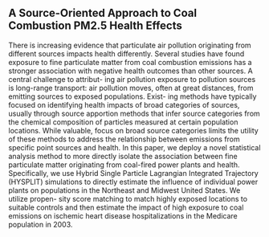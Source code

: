 ## A Source-Oriented Approach to Coal Combustion PM2.5 Health Effects

There is increasing evidence that particulate air pollution originating from different sources impacts health differently. Several studies have found exposure to fine particulate matter from coal combustion emissions has a stronger association with negative health outcomes than other sources. A central challenge to attribut- ing air pollution exposure to pollution sources is long-range transport: air pollution moves, often at great distances, from emitting sources to exposed populations. Exist- ing methods have typically focused on identifying health impacts of broad categories of sources, usually through source apportion methods that infer source categories from the chemical composition of particles measured at certain population locations. While valuable, focus on broad source categories limits the utility of these methods to address the relationship between emissions from specific point sources and health. In this paper, we deploy a novel statistical analysis method to more directly isolate the association between fine particulate matter originating from coal-fired power plants and health. Specifically, we use Hybrid Single Particle Lagrangian Integrated Trajectory (HYSPLIT) simulations to directly estimate the influence of individual power plants on populations in the Northeast and Midwest United States. We utilize propen- sity score matching to match highly exposed locations to suitable controls and then estimate the impact of high exposure to coal emissions on ischemic heart disease hospitalizations in the Medicare population in 2003.
